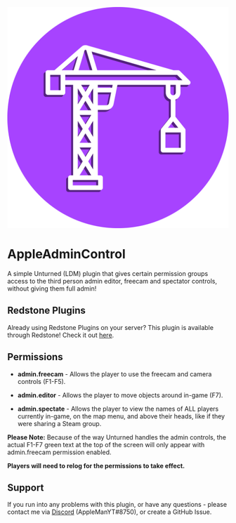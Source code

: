 ![AppleAdminControl Logo](https://raw.githubusercontent.com/XanderCodes/AppleAdminControl/main/AppleAdminControl-Logo2x.png "AppleAdminControl Logo")
# AppleAdminControl
A simple Unturned (LDM) plugin that gives certain permission groups access to the third person admin editor, freecam and spectator controls, without giving them full admin!

## Redstone Plugins
Already using Redstone Plugins on your server? This plugin is available through Redstone! Check it out [here](https://redstoneplugins.com/plugins/32).

## Permissions
* **admin.freecam** - Allows the player to use the freecam and camera controls (F1-F5).

* **admin.editor** - Allows the player to move objects around in-game (F7).

* **admin.spectate** - Allows the player to view the names of ALL players currently in-game, on the map menu, and above their heads, like if they were sharing a Steam group.

**Please Note:** Because of the way Unturned handles the admin controls, the actual F1-F7 green text at the top of the screen will only appear with admin.freecam permission enabled.

**Players will need to relog for the permissions to take effect.**

## Support
If you run into any problems with this plugin, or have any questions - please contact me via [Discord](https://discord.gg/2F2uBFCXj3) (AppleManYT#8750), or create a GitHub Issue.